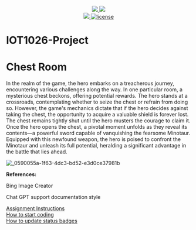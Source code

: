 <p align="center">
	<a href="https://github.com/a00269002/IOT1026-Project/actions/workflows/ci.yml">
    <img src="https://github.com/a00269002/IOT1026-Project/actions/workflows/ci.yml/badge.svg"/>
    </a>
	<a href="https://github.com/a00269002/IOT1026-Project/actions/workflows/formatting.yml">
    <img src="https://github.com/a00269002/IOT1026-Project/actions/workflows/formatting.yml/badge.svg"/>
	<br/>
    <a href="https://codecov.io/gh/a00269002/IOT1026-Project" > 
    <img src="https://codecov.io/gh/a00269002/IOT1026-Project/branch/main/graph/badge.svg?token=JS0857X5JD"/> 
	<img title="MIT License" alt="license" src="https://img.shields.io/badge/license-MIT-informational?style=flat-square">	
    </a>
</p>

# IOT1026-Project

# Chest Room

 In the realm of the game, the hero embarks on a treacherous journey, encountering various challenges along the way. In one particular room, a mysterious chest beckons, offering potential rewards. The hero stands at a crossroads, contemplating whether to seize the chest or refrain from doing so. However, the game's mechanics dictate that if the hero decides against taking the chest, the opportunity to acquire a valuable shield is forever lost. The chest remains tightly shut until the hero musters the courage to claim it. Once the hero opens the chest, a pivotal moment unfolds as they reveal its contents—a powerful sword capable of vanquishing the fearsome Minotaur. Equipped with this newfound weapon, the hero is poised to confront the Minotaur and unleash its full potential, heralding a significant advantage in the battle that lies ahead.

![_0590055a-1f63-4dc3-bd52-e3d0ce37981b](https://github.com/a00269002/IOT1026-Project/assets/123220170/81a452e1-58f3-410f-8d91-bf51b7a1c85a)

**References:** 

Bing Image Creator

Chat GPT support documentation style        
        
[Assignment Instructions](docs/instructions.md)  
[How to start coding](docs/how-to-use.md)  
[How to update status badges](docs/how-to-update-badges.md)
